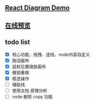 ## [React Diagram Demo](https://github.com/huangjincq/react-diagram-demo)

## [在线预览](https://huangjincq.github.io/react-diagram-demo)

## todo list

- [x] 核心功能，拖拽、连线、node内容自定义
- [x] 拖动画布
- [x] 鼠标位置缩放画布
- [x] 撤销重做
- [x] 框选操作
- [ ] 辅助线
- [ ] 使用文档 原理分析
- [ ] node 删除 copy 功能
